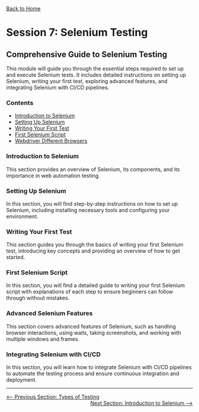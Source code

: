 [Back to Home](../README.md)

# Session 7: Selenium Testing

## Comprehensive Guide to Selenium Testing

This module will guide you through the essential steps required to set up and execute Selenium tests. It includes detailed instructions on setting up Selenium, writing your first test, exploring advanced features, and integrating Selenium with CI/CD pipelines.

### Contents
- [Introduction to Selenium](introduction-to-selenium.md)
- [Setting Up Selenium](setting-up-selenium.md)
- [Writing Your First Test](writing-your-first-test.md)
- [First Selenium Script](first-selenium-script.md)
- [Webdriver Different Browsers](different-browsers.md)

### Introduction to Selenium
This section provides an overview of Selenium, its components, and its importance in web automation testing.

### Setting Up Selenium
In this section, you will find step-by-step instructions on how to set up Selenium, including installing necessary tools and configuring your environment.

### Writing Your First Test
This section guides you through the basics of writing your first Selenium test, introducing key concepts and providing an overview of how to get started.

### First Selenium Script
In this section, you will find a detailed guide to writing your first Selenium script with explanations of each step to ensure beginners can follow through without mistakes.

### Advanced Selenium Features
This section covers advanced features of Selenium, such as handling browser interactions, using waits, taking screenshots, and working with multiple windows and frames.

### Integrating Selenium with CI/CD
In this section, you will learn how to integrate Selenium with CI/CD pipelines to automate the testing process and ensure continuous integration and deployment.

---

<div style="width: 100%">
<a href='../6-introduction-to-testing/types-of-testing.md'><-- Previous Section: Types of Testing</a>
<div align="right"><a href='introduction-to-selenium.md'> Next Section: Introduction to Selenium --></a></div>
</div>
